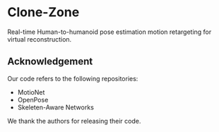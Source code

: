 # Clone-Zone
Real-time Human-to-humanoid pose estimation motion retargeting for virtual reconstruction.

## Acknowledgement
Our code refers to the following repositories:

- MotioNet
- OpenPose
- Skeleten-Aware Networks

We thank the authors for releasing their code.
